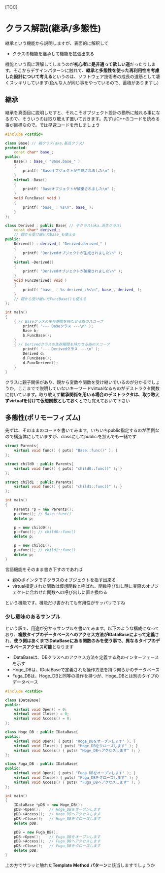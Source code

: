 [TOC]

# クラス解説(継承/多態性)

継承という機能から説明しますが、表面的に解釈して

- クラスの機能を継承して機能を拡張出来る

機能という風に理解してしまうのが**初心者に是非通って欲しい道**だったりします。そこからデザインパターンに触れて、**継承と多態性を使った再利用性を考慮した設計について考える**というのは、ソフトウェア技術者の成長の道筋として凄くスッキリしています(色んな人が同じ事をやっているので、蓄積がありますし)

## 継承

継承を真面目に説明しだすと、それこそオブジェクト設計の勘所に触れる事になるので、そういうのは取り敢えず置いておきます。先ずはC++のコードを読める事が目標なので。では早速コードを示しましょう

```cpp
#include <cstdio>

class Base{ // 親クラス(aka.基底クラス)
protected:
    const char* base_;
public:
    Base() : base_( "Base.base_" )
    {
        printf( "Baseオブジェクトが生成されました\n" );
    }
    virtual ~Base()
    {
        printf( "Baseオブジェクトが破棄されました\n" );
    }
    void FuncBase( void )
    {
        printf( "base_ : %s\n", base_ );
    }
};

class Derived : public Base{ // 子クラス(aka.派生クラス)
    const char* derived_;
    // 親から受け継いだbase_も使える
public:
    Derived() : derived_( "Derived.derived_" )
    {
        printf( "Derivedオブジェクトが生成されました\n" );
    }
    virtual ~Derived()
    {
        printf( "Derivedオブジェクトが破棄されました\n" );
    }
    void FuncDerived( void )
    {
        printf( "base_ : %s derived_:%s\n", base_, derived_ );
    }
    // 親から受け継いだFuncBase()も使える
};

int main()
{
    { // Baseクラスの生存期間を持たせる為のスコープ
    	printf( "--- Baseクラス ---\n" );
        Base b;
        b.FuncBase();
    }
    { // Derivedクラスの生存期間を持たせる為のスコープ
    	printf( "--- Derivedクラス ---\n" );
        Derived d;
        d.FuncBase();
        d.FuncDerived();
    }
}
```

クラスに親子関係があり、親から変数や関数を受け継いでいるのが分かるでしょうか。ここまでで説明していないキーワードvirtualなるものがデストラクタ関数に付いています。取り敢えず**継承関係を用いる場合のデストラクタは、取り敢えずvirtualを付けて仮想関数としておく**とでも覚えておいて下さい

## 多態性(ポリモーフィズム)

先ずは、そのままのコードを書いてみます。いちいちpublic指定するのが面倒なので構造体にしていますが、classにしてpublic:を挟んでも一緒です

```cpp
struct Parents{
    virtual void func() { puts( "Base::func()" ); }
};

struct child0 : public Parents{
    virtual void func() { puts( "child0::func()" ); }
};

struct child1 : public Parents{
    virtual void func() { puts( "child1::func()" ); }
};

int main()
{
    Parents *p = new Parents();
    p->func(); // Base::func()
    delete p;

    p = new child0();
    p->func(); // child0::func()
    delete p;

    p = new child1();
    p->func(); // child1::func()
    delete p;
}
```

言語機能をそのまま書き下すのであれば

- 親のポインタで子クラスのオブジェクトを指す出来る
- virtual指定された関数は仮想関数と呼ばれ、関数呼び出し時に実際のオブジェクトに合わせた関数への呼び出しに置き換わる

という機能です。機能だけ書かれても有用性がサッパリですね

### 少し意味のあるサンプル

という訳で、用途が分かるサンプルを書いてみます。以下のような構成になっており、**複数タイプのデータベースへのアクセス方法がIDataBaseによって定義**され、**使う側はあくまでIDataBaseにある関数のみを使う事で、異なるタイプのデータベースアクセス可能**となります

- IDataBaseは、DBクラスへのアクセス方法を定義する為のインターフェースを示す
- Hoge_DBは、IDataBaseで定義された操作方法を持つ何らかのデータベース
- Fuga_DBは、Hoge_DBと同等の操作を持つが、Hoge_DBとは別のタイプのデータベース

```cpp
#include <cstdio>

class IDataBase{
public:
    virtual void Open() = 0;
    virtual void Close() = 0;
    virtual void Access() = 0;
};

class Hoge_DB : public IDataBase{
public:
    virtual void Open() { puts( "Hoge_DBをオープンします" ); }
    virtual void Close() { puts( "Hoge_DBをクローズします" ); }
    virtual void Access() { puts( "Hoge_DBへアクセスします" ); }
};

class Fuga_DB : public IDataBase{
public:
    virtual void Open() { puts( "Fuga_DBをオープンします" ); }
    virtual void Close() { puts( "Fuga_DBをクローズします" ); }
    virtual void Access() { puts( "Fuga_DBへアクセスします" ); }
};

int main()
{
    IDataBase *pDB = new Hoge_DB();
    pDB->Open();    // Hoge_DBをオープンします
    pDB->Access();  // Hoge_DBへアクセスします
    pDB->Close();   // Hoge_DBをクローズします
    delete pDB;

    pDB = new Fuga_DB();
    pDB->Open();    // Fuga_DBをオープンします
    pDB->Access();  // Fuga_DBへアクセスします
    pDB->Close();   // Fuga_DBをクローズします
    delete pDB;
}
```

上の方でサラッと触れた**Template Method パターン**に該当しますでしょうか